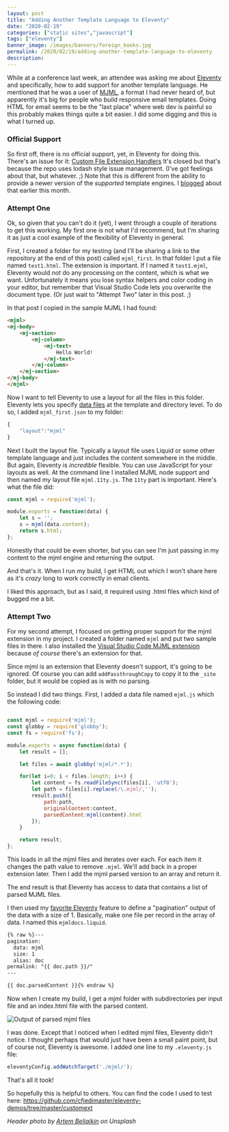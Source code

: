 ```yaml
---
layout: post
title: "Adding Another Template Language to Eleventy"
date: "2020-02-19"
categories: ["static sites","javascript"]
tags: ["eleventy"]
banner_image: /images/banners/foreign_books.jpg
permalink: /2020/02/19/adding-another-template-language-to-eleventy
description: 
---
```


While at a conference last week, an attendee was asking me about [Eleventy](https://www.11ty.dev/) and specifically, how to add support for another template language. He mentioned that he was a user of [MJML](https://github.com/mjmlio/mjml), a format I had never heard of, but apparently it's big for people who build responsive email templates. Doing HTML for email seems to be the "last place" where web dev is painful so this probably makes things quite a bit easier. I did some digging and this is what I turned up.

### Official Support

So first off, there is no official support, yet, in Eleventy for doing this. There's an issue for it: [Custom File Extension Handlers](https://github.com/11ty/eleventy/issues/117) It's closed but that's because the repo uses lodash style issue management. (I've got feelings about that, but whatever. ;) Note that this is different from the ability to provide a newer version of the *supported* template engines. I [blogged](https://www.raymondcamden.com/2020/02/07/checking-and-upgrading-template-engines-in-eleventy) about that earlier this month. 

### Attempt One

Ok, so given that you can't do it (yet), I went through a couple of iterations to get this working. My first one is not what I'd recommend, but I'm sharing it as just a cool example of the flexibility of Eleventy in general.

First, I created a folder for my testing (and I'll be sharing a link to the repository at the end of this post) called `mjml_first`. In that folder I put a file named `test1.html`. The extension is important. If I named it `test1.mjml`, Eleventy would *not* do any processing on the content, which is what we want. Unfortunately it means you lose syntax helpers and color coding in your editor, but remember that Visual Studio Code lets you overwrite the document type. (Or just wait to "Attempt Two" later in this post. ;)

In that post I copied in the sample MJML I had found:

```html
<mjml>
<mj-body>
	<mj-section>
		<mj-column>
			<mj-text>
				Hello World!
			</mj-text>
		</mj-column>
	</mj-section>
</mj-body>
</mjml>
```

Now I want to tell Eleventy to use a layout for all the files in this folder. Eleventy lets you specify [data files](https://www.11ty.dev/docs/data-template-dir/) at the template and directory level. To do so, I added `mjml_first.json` to my folder:

```js
{
	"layout":"mjml"
}
```

Next I built the layout file. Typically a layout file uses Liquid or some other template language and just includes the content somewhere in the middle. But again, Eleventy is *incredible* flexible. You can use JavaScript for your layouts as well. At the command line I installed MJML node support and then named my layout file `mjml.11ty.js`. The `11ty` part is important. Here's what the file did:

```js
const mjml = require('mjml');

module.exports = function(data) {
	let s = '';
	s = mjml(data.content);
	return s.html;
};
```

Honestly that could be even shorter, but you can see I'm just passing in my content to the mjml engine and returning the output. 

And that's it. When I run my build, I get HTML out which I won't share here as it's *crazy* long to work correctly in email clients. 

I liked this approach, but as I said, it required using .html files which kind of bugged me a bit.

### Attempt Two

For my second attempt, I focused on getting proper support for the mjml extension in my project. I created a folder named `mjml` and put two sample files in there. I also installed the [Visual Studio Code MJML extension](https://github.com/attilabuti/vscode-mjml) because *of course* there's an extension for that. 

Since mjml is an extension that Eleventy doesn't support, it's going to be ignored. Of course you can add `addPassthroughCopy` to copy it to the `_site` folder, but it would be copied as is with no parsing.

So instead I did two things. First, I added a data file named `mjml.js` which the following code:

```js

const mjml = require('mjml');
const globby = require('globby');
const fs = require('fs');

module.exports = async function(data) {
	let result = [];

	let files = await globby('mjml/*.*');

	for(let i=0; i < files.length; i++) {
		let content = fs.readFileSync(files[i], 'utf8');
		let path = files[i].replace(/\.mjml/,'');
		result.push({
			path:path,
			originalContent:content,
			parsedContent:mjml(content).html
		});
	}

	return result;
};
```

This loads in all the mjml files and iterates over each. For each item it changes the path value to remove `.mjml`. We'll add back in a proper extension later. Then I add the mjml parsed version to an array and return it. 

The end result is that Eleventy has access to data that contains a list of parsed MJML files. 

I then used my [favorite Eleventy](https://www.11ty.dev/docs/pages-from-data/) feature to define a "pagination" output of the data with a size of 1. Basically, make one file per record in the array of data. I named this `mjmldocs.liquid`.

```html
{% raw %}---
pagination: 
  data: mjml
  size: 1
  alias: doc
permalink: "{{ doc.path }}/"
---

{{ doc.parsedContent }}{% endraw %}
```

Now when I create my build, I get a mjml folder with subdirectories per input file and an index.html file with the parsed content.

<img src="https://static.raymondcamden.com/images/2020/02/mjml.png" alt="Output of parsed mjml files" class="imgborder imgcenter">

I was done. Except that I noticed when I edited mjml files, Eleventy didn't notice. I thought perhaps that would just have been a small paint point, but of course not, Eleventy is awesome. I added one line to my `.eleventy.js` file:

```js
eleventyConfig.addWatchTarget('./mjml/');
```

That's all it took! 

So hopefully this is helpful to others. You can find the code I used to test here: <https://github.com/cfjedimaster/eleventy-demos/tree/master/customext>

<i>Header photo by <a href="https://unsplash.com/@belart84?utm_source=unsplash&utm_medium=referral&utm_content=creditCopyText">Artem Beliaikin</a> on Unsplash</i>